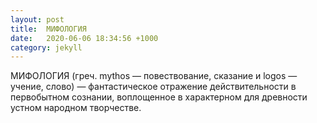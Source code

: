 ```yaml
---
layout: post
title:  МИФОЛОГИЯ
date:   2020-06-06 18:34:56 +1000
category: jekyll 
---
```

<p>МИФОЛОГИЯ (греч. mythos — повествование, сказание и logos — учение, слово) — фантастическое отражение действительности в первобытном сознании, воплощенное в характерном для древности устном народном творчестве. </p>